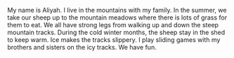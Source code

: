 My name is Aliyah. I live in the mountains with my family. In the summer, we take our sheep up to the mountain meadows where there
is lots of grass for them to eat. We all have strong legs from walking up and down the steep mountain tracks. During the cold winter
months, the sheep stay in the shed to keep warm. Ice makes the tracks slippery. I play sliding games with my brothers and sisters on
the icy tracks. We have fun.